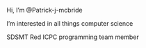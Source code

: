 Hi, I’m @Patrick-j-mcbride  

I’m interested in all things computer science  

SDSMT Red ICPC programming team member  

